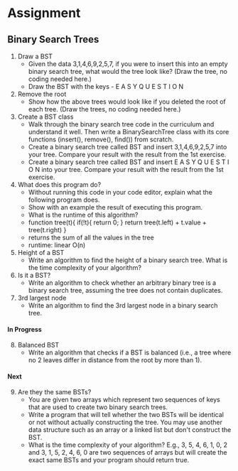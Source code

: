 # Assignment 
## Binary Search Trees
1. Draw a BST
    - Given the data 3,1,4,6,9,2,5,7, if you were to insert this into an empty binary search tree, what would the tree look like? (Draw the tree, no coding needed here.)
    - Draw the BST with the keys - E A S Y Q U E S T I O N
2. Remove the root
    - Show how the above trees would look like if you deleted the root of each tree. (Draw the trees, no coding needed here.)
3. Create a BST class
    - Walk through the binary search tree code in the curriculum and understand it well. Then write a BinarySearchTree class with its core functions (insert(), remove(), find()) from scratch.
    - Create a binary search tree called BST and insert 3,1,4,6,9,2,5,7 into your tree. Compare your result with the result from the 1st exercise.
    - Create a binary search tree called BST and insert E A S Y Q U E S T I O N into your tree. Compare your result with the result from the 1st exercise.
4. What does this program do?
    - Without running this code in your code editor, explain what the following program does. 
    - Show with an example the result of executing this program. 
    - What is the runtime of this algorithm?
    - function tree(t){
        if(!t){
            return 0;
        }
        return tree(t.left) + t.value + tree(t.right)
    }
    - returns the sum of all the values in the tree
    - runtime: linear O(n)
5. Height of a BST
    - Write an algorithm to find the height of a binary search tree. What is the time complexity of your algorithm?
6. Is it a BST?
    - Write an algorithm to check whether an arbitrary binary tree is a binary search tree, assuming the tree does not contain duplicates.
7. 3rd largest node
    - Write an algorithm to find the 3rd largest node in a binary search tree.

#### In Progress
8. Balanced BST
    - Write an algorithm that checks if a BST is balanced (i.e., a tree where no 2 leaves differ in distance from the root by more than 1).

#### Next
9. Are they the same BSTs?
    - You are given two arrays which represent two sequences of keys that are used to create two binary search trees. 
    - Write a program that will tell whether the two BSTs will be identical or not without actually constructing the tree. You may use another data structure such as an array or a linked list but don't construct the BST. 
    - What is the time complexity of your algorithm? E.g., 3, 5, 4, 6, 1, 0, 2 and 3, 1, 5, 2, 4, 6, 0 are two sequences of arrays but will create the exact same BSTs and your program should return true.
